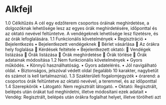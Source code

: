 # Alkfejl
1.0 Célkitűzés
A cél egy edzőterem csoportos óráinak meghirdetése, a dolgozóknak lehetősége lesz az egyes órák meghirdetésére, időponttal és az oktató nevével feltüntetve. A vendégeknek lehetősége lesz fizetésre, és az órák lefoglalására.
1.1 Funkcionális követelmények
•	Regisztráció
•	Bejelentkezés
•	Bejelentkezett vendégeknek
	Bérlet vásárlása
	Az órákra hely foglalása
	Kérdések feltétele
•	Bejelentkezett oktató:
	Vendégek listázása
	Órák listázása
	Órák meghirdetése
	Órák törlése
	Órák adatainak módosítása
1.2	Nem funkcionális követelmények
•	Gyors működés.
•	Könnyű használhatóság. 
•	Gyors adatelérés.
•	Jól navigálható oldal.
•	Biztonságos, jelszóval védett oldal (legalább 10 karakter, nagybetűt és számot is kell tartalmaznia).
1.3 Szakterületi fogalomjegyzék
•	órarend: a csoportos órák feltüntetve az oktató nevével, a teremmel, és az időponttal
1.4 Szerepkörök
•	Látogató: Nem regisztrált látogató.
•	Oktató: Regisztrált, belépés után órákat tud meghirdetni, illetve módosítani ezek adatait
•	Vendég: Regisztrált, belépés után órákra foglalhat helyet, illetve törölheti azt

